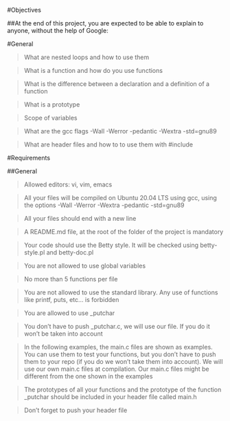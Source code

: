 #Objectives

##At the end of this project, you are expected to be able to explain to anyone, without the help of Google:



#General

>What are nested loops and how to use them

>What is a function and how do you use functions

>What is the difference between a declaration and a definition of a function

>What is a prototype

>Scope of variables

>What are the gcc flags -Wall -Werror -pedantic -Wextra -std=gnu89

>What are header files and how to to use them with #include

#Requirements

##General

>Allowed editors: vi, vim, emacs

>All your files will be compiled on Ubuntu 20.04 LTS using gcc, using the options -Wall -Werror -Wextra -pedantic -std=gnu89

>All your files should end with a new line

>A README.md file, at the root of the folder of the project is mandatory

>Your code should use the Betty style. It will be checked using betty-style.pl and betty-doc.pl

>You are not allowed to use global variables

>No more than 5 functions per file

>You are not allowed to use the standard library. Any use of functions like printf, puts, etc… is forbidden

>You are allowed to use _putchar

>You don’t have to push _putchar.c, we will use our file. If you do it won’t be taken into account

>In the following examples, the main.c files are shown as examples. You can use them to test your functions, but you don’t have to push them to your repo (if you do we won’t take them into account). We will use our own main.c files at compilation. Our main.c files might be different from the one shown in the examples

>The prototypes of all your functions and the prototype of the function _putchar should be included in your header file called main.h

>Don’t forget to push your header file
